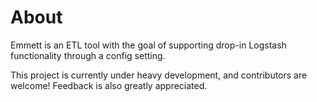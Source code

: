 # About

Emmett is an ETL tool with the goal of supporting drop-in Logstash functionality through a config setting.

This project is currently under heavy development, and contributors are welcome! Feedback is also greatly appreciated.
